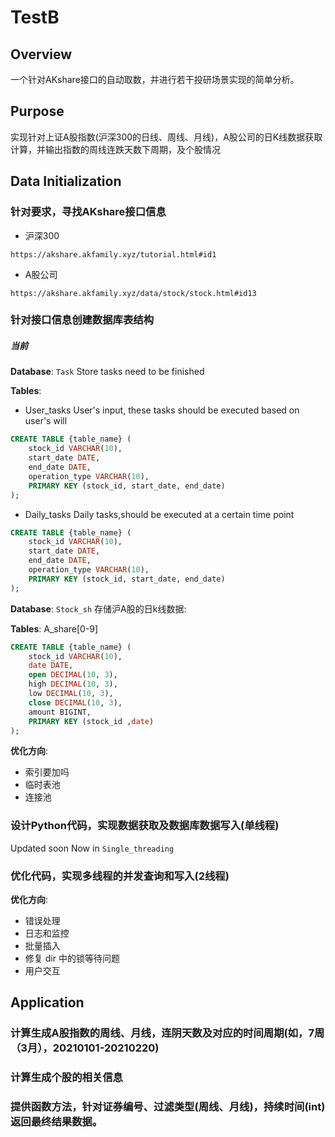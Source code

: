 # TestB

## Overview
一个针对AKshare接口的自动取数，并进行若干投研场景实现的简单分析。 

## Purpose
实现针对上证A股指数(沪深300的日线、周线、月线)，A股公司的日K线数据获取计算，并输出指数的周线连跌天数下周期，及个股情况


## Data Initialization
### 针对要求，寻找AKshare接口信息
- 沪深300
```
https://akshare.akfamily.xyz/tutorial.html#id1
```
- A股公司
```
https://akshare.akfamily.xyz/data/stock/stock.html#id13
```

### 针对接口信息创建数据库表结构
##### 当前
__Database__: `Task`  Store tasks need to be finished 

__Tables__:
- User_tasks 
User's input, these tasks should be executed based on user's will
```sql
CREATE TABLE {table_name} (
    stock_id VARCHAR(10),
    start_date DATE,
    end_date DATE,
    operation_type VARCHAR(10),
    PRIMARY KEY (stock_id, start_date, end_date)
);
```

- Daily_tasks
Daily tasks,should be executed at a certain time point
```sql
CREATE TABLE {table_name} (
    stock_id VARCHAR(10),
    start_date DATE,
    end_date DATE,
    operation_type VARCHAR(10),
    PRIMARY KEY (stock_id, start_date, end_date)
);
```

__Database__: `Stock_sh`  存储沪A股的日k线数据:

__Tables__:
A_share[0-9]

```sql
CREATE TABLE {table_name} (
    stock_id VARCHAR(10),
    date DATE,
    open DECIMAL(10, 3),
    high DECIMAL(10, 3),
    low DECIMAL(10, 3),
    close DECIMAL(10, 3),
    amount BIGINT,
    PRIMARY KEY (stock_id ,date)
);
```

__优化方向__:
- 索引要加吗
- 临时表池
- 连接池

### 设计Python代码，实现数据获取及数据库数据写入(单线程)
Updated soon
Now in `Single_threading`

### 优化代码，实现多线程的并发查询和写入(2线程)

__优化方向__:
- 错误处理
- 日志和监控
- 批量插入 
- 修复 dir 中的锁等待问题
- 用户交互

## Application

### 计算生成A股指数的周线、月线，连阴天数及对应的时间周期(如，7周（3月），20210101-20210220) 
### 计算生成个股的相关信息 
### 提供函数方法，针对证券编号、过滤类型(周线、月线)，持续时间(int)返回最终结果数据。

